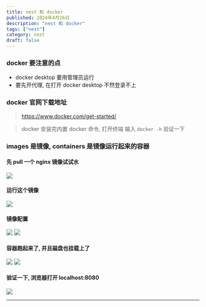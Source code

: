```yaml
---
title: nest 和 docker
published: 2024年4月26日
description: "nest 和 docker"
tags: ["nest"]
category: nest
draft: false
---
```


### docker 要注意的点
- docker desktop 要用管理员运行
- 要先开代理, 在打开 docker desktop 不然登录不上

### docker 官网下载地址
> https://www.docker.com/get-started/

> docker 安装完内置 docker 命令, 打开终端 输入 `docker -h` 验证一下

### images 是镜像, containers 是镜像运行起来的容器

#### 先 pull 一个 nginx 镜像试试水
![](https://api.onedrive.com/v1.0/shares/s!AmRYeUQXQNkEqRBUkOvxap51JMZd/root/content)

#### 运行这个镜像
![](https://api.onedrive.com/v1.0/shares/s!AmRYeUQXQNkEqRFNtwmDvcWtOLS0/root/content)

#### 镜像配置
![](https://api.onedrive.com/v1.0/shares/s!AmRYeUQXQNkEqRKWOggokLLViDTn/root/content)
![](https://api.onedrive.com/v1.0/shares/s!AmRYeUQXQNkEqROEFw-ZRWPG0PHi/root/content)

#### 容器跑起来了, 并且磁盘也挂载上了
![](https://api.onedrive.com/v1.0/shares/s!AmRYeUQXQNkEqRRa6ene9mQJxitB/root/content)
![](https://api.onedrive.com/v1.0/shares/s!AmRYeUQXQNkEqRXrbrrYwbj1VlQp/root/content)

#### 验证一下, 浏览器打开 localhost:8080
![](https://api.onedrive.com/v1.0/shares/s!AmRYeUQXQNkEqRYe3q6fyqtSjF2R/root/content)

---------------------------------------------------

